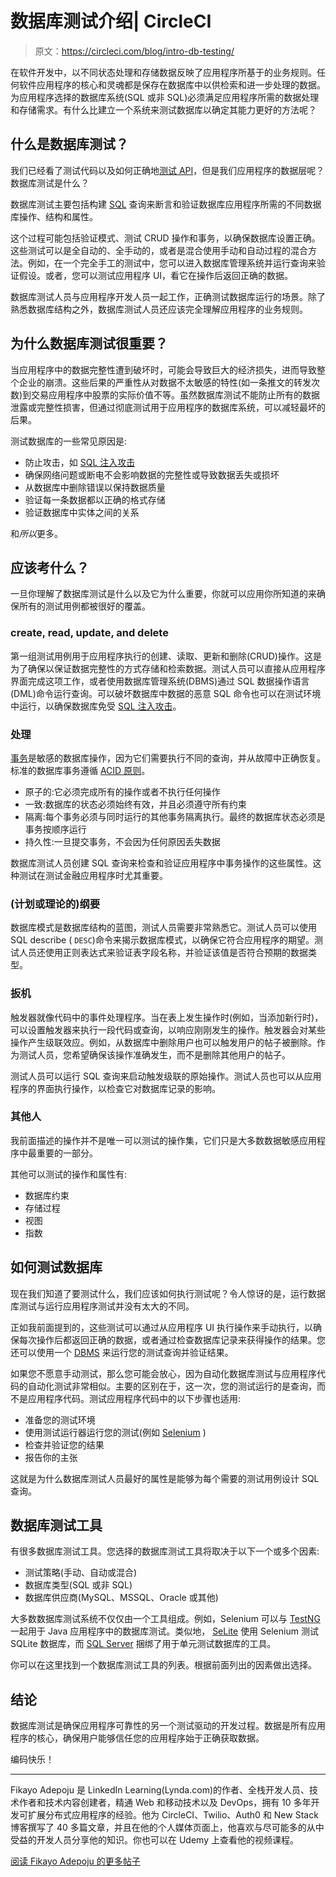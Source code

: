# 数据库测试介绍| CircleCI

> 原文：<https://circleci.com/blog/intro-db-testing/>

在软件开发中，以不同状态处理和存储数据反映了应用程序所基于的业务规则。任何软件应用程序的核心和灵魂都是保存在数据库中以供检索和进一步处理的数据。为应用程序选择的数据库系统(SQL 或非 SQL)必须满足应用程序所需的数据处理和存储需求。有什么比建立一个系统来测试数据库以确定其能力更好的方法呢？

## 什么是数据库测试？

我们已经看了测试代码以及如何正确地[测试 API](https://circleci.com/blog/testing-an-api-with-postman/)，但是我们应用程序的数据层呢？数据库测试是什么？

数据库测试主要包括构建 [SQL](https://en.wikipedia.org/wiki/SQL) 查询来断言和验证数据库应用程序所需的不同数据库操作、结构和属性。

这个过程可能包括验证模式、测试 CRUD 操作和事务，以确保数据库设置正确。这些测试可以是全自动的、全手动的，或者是混合使用手动和自动过程的混合方法。例如，在一个完全手工的测试中，您可以进入数据库管理系统并运行查询来验证假设。或者，您可以测试应用程序 UI，看它在操作后返回正确的数据。

数据库测试人员与应用程序开发人员一起工作，正确测试数据库运行的场景。除了熟悉数据库结构之外，数据库测试人员还应该完全理解应用程序的业务规则。

## 为什么数据库测试很重要？

当应用程序中的数据完整性遭到破坏时，可能会导致巨大的经济损失，进而导致整个企业的崩溃。这些后果的严重性从对数据不太敏感的特性(如一条推文的转发次数)到交易应用程序中股票的实际价值不等。虽然数据库测试不能防止所有的数据泄露或完整性损害，但通过彻底测试用于应用程序的数据库系统，可以减轻最坏的后果。

测试数据库的一些常见原因是:

*   防止攻击，如 [SQL 注入攻击](https://en.wikipedia.org/wiki/SQL_injection)
*   确保网络问题或断电不会影响数据的完整性或导致数据丢失或损坏
*   从数据库中删除错误以保持数据质量
*   验证每一条数据都以正确的格式存储
*   验证数据库中实体之间的关系

和*所以*更多。

## 应该考什么？

一旦你理解了数据库测试是什么以及它为什么重要，你就可以应用你所知道的来确保所有的测试用例都被很好的覆盖。

### create, read, update, and delete

第一组测试用例用于应用程序执行的创建、读取、更新和删除(CRUD)操作。这是为了确保以保证数据完整性的方式存储和检索数据。测试人员可以直接从应用程序界面完成这项工作，或者使用数据库管理系统(DBMS)通过 SQL 数据操作语言(DML)命令运行查询。可以破坏数据库中数据的恶意 SQL 命令也可以在测试环境中运行，以确保数据库免受 [SQL 注入攻击](https://en.wikipedia.org/wiki/SQL_injection)。

### 处理

[事务](https://en.wikipedia.org/wiki/Database_transaction)是敏感的数据库操作，因为它们需要执行不同的查询，并从故障中正确恢复。标准的数据库事务遵循 [ACID 原则](https://en.wikipedia.org/wiki/ACID)。

*   原子的:它必须完成所有的操作或者不执行任何操作
*   一致:数据库的状态必须始终有效，并且必须遵守所有约束
*   隔离:每个事务必须与同时运行的其他事务隔离执行。最终的数据库状态必须是事务按顺序运行
*   持久性:一旦提交事务，不会因为任何原因丢失数据

数据库测试人员创建 SQL 查询来检查和验证应用程序中事务操作的这些属性。这种测试在测试金融应用程序时尤其重要。

### (计划或理论的)纲要

数据库模式是数据库结构的蓝图，测试人员需要非常熟悉它。测试人员可以使用 SQL describe ( `DESC`)命令来揭示数据库模式，以确保它符合应用程序的期望。测试人员还使用正则表达式来验证表字段名称，并验证该值是否符合预期的数据类型。

### 扳机

触发器就像代码中的事件处理程序。当在表上发生操作时(例如，当添加新行时)，可以设置触发器来执行一段代码或查询，以响应刚刚发生的操作。触发器会对某些操作产生级联效应。例如，从数据库中删除用户也可以触发用户的帖子被删除。作为测试人员，您希望确保该操作准确发生，而不是删除其他用户的帖子。

测试人员可以运行 SQL 查询来启动触发级联的原始操作。测试人员也可以从应用程序的界面执行操作，以检查它对数据库记录的影响。

### 其他人

我前面描述的操作并不是唯一可以测试的操作集，它们只是大多数数据敏感应用程序中最重要的一部分。

其他可以测试的操作和属性有:

*   数据库约束
*   存储过程
*   视图
*   指数

## 如何测试数据库

现在我们知道了要测试什么，我们应该如何执行测试呢？令人惊讶的是，运行数据库测试与运行应用程序测试并没有太大的不同。

正如我前面提到的，这些测试可以通过从应用程序 UI 执行操作来手动执行，以确保每次操作后都返回正确的数据，或者通过检查数据库记录来获得操作的结果。您还可以使用一个 [DBMS](https://en.wikipedia.org/wiki/Database#Database_management_system) 来运行您的测试查询并验证结果。

如果您不愿意手动测试，那么您可能会放心，因为自动化数据库测试与应用程序代码的自动化测试非常相似。主要的区别在于，这一次，您的测试运行的是查询，而不是应用程序代码。测试应用程序代码中的以下步骤也适用:

*   准备您的测试环境
*   使用测试运行器运行您的测试(例如 [Selenium](https://www.selenium.dev/) )
*   检查并验证您的结果
*   报告你的主张

这就是为什么数据库测试人员最好的属性是能够为每个需要的测试用例设计 SQL 查询。

## 数据库测试工具

有很多数据库测试工具。您选择的数据库测试工具将取决于以下一个或多个因素:

*   测试策略(手动、自动或混合)
*   数据库类型(SQL 或非 SQL)
*   数据库供应商(MySQL、MSSQL、Oracle 或其他)

大多数数据库测试系统不仅仅由一个工具组成。例如，Selenium 可以与 [TestNG](https://testng.org/doc/) 一起用于 Java 应用程序中的数据库测试。类似地， [SeLite](https://selite.github.io/) 使用 Selenium 测试 SQLite 数据库，而 [SQL Server](https://docs.microsoft.com/en-us/previous-versions/sql/sql-server-data-tools/jj851206(v=vs.103)) 捆绑了用于单元测试数据库的工具。

你可以在这里找到一个数据库测试工具的列表。根据前面列出的因素做出选择。

## 结论

数据库测试是确保应用程序可靠性的另一个测试驱动的开发过程。数据是所有应用程序的核心，确保用户能够信任您的应用程序始于正确获取数据。

编码快乐！

* * *

Fikayo Adepoju 是 LinkedIn Learning(Lynda.com)的作者、全栈开发人员、技术作者和技术内容创建者，精通 Web 和移动技术以及 DevOps，拥有 10 多年开发可扩展分布式应用程序的经验。他为 CircleCI、Twilio、Auth0 和 New Stack 博客撰写了 40 多篇文章，并且在他的个人媒体页面上，他喜欢与尽可能多的从中受益的开发人员分享他的知识。你也可以在 Udemy 上查看他的视频课程。

[阅读 Fikayo Adepoju 的更多帖子](/blog/author/fikayo-adepoju/)